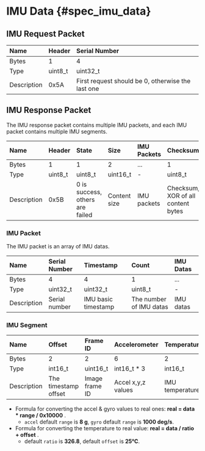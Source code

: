 # IMU Data {#spec_imu_data}

## IMU Request Packet

| Name | Header | Serial Number |
| :--- | :----- | :------------ |
| Bytes | 1 | 4 |
| Type | uint8_t | uint32_t |
| Description | 0x5A | First request should be 0, otherwise the last one |

## IMU Response Packet

The IMU response packet contains multiple IMU packets, and each IMU packet contains multiple IMU segments.

| Name | Header | State | Size | IMU Packets | Checksum |
| :--- | :----- | :---- | :--- | :---------- | :------- |
| Bytes | 1 | 1 | 2 | ... | 1 |
| Type | uint8_t | uint8_t | uint16_t | - | uint8_t |
| Description | 0x5B | 0 is success, others are failed | Content size | IMU packets | Checksum, XOR of all content bytes |

### IMU Packet

The IMU packet is an array of IMU datas.

| Name | Serial Number | Timestamp | Count | IMU Datas |
| :--- | :------------ | :-------- | :---- | :-------- |
| Bytes | 4 | 4 | 1 | ... |
| Type | uint32_t | uint32_t | uint8_t | - |
| Description | Serial number | IMU basic timestamp | The number of IMU datas | IMU datas |

### IMU Segment

| Name | Offset | Frame ID | Accelerometer | Temperature | Gyroscope |
| :--- | :----- | :------- | :------------ | :---------- | :-------- |
| Bytes | 2 | 2 | 6 | 2 | 6 |
| Type | int16_t | uint16_t | int16_t * 3 | int16_t | int16_t * 3 |
| Description | The timestamp offset | Image frame ID | Accel x,y,z values | IMU temperature | Gyro x,y,z values |

* Formula for converting the accel & gyro values to real ones: **real = data * range / 0x10000** .
  * ``accel`` default ``range`` is **8 g**, ``gyro`` default ``range`` is **1000 deg/s**.
* Formula for converting the temperature to real value: **real = data / ratio + offset** .
  * default ``ratio`` is **326.8**, default ``offset`` is **25℃**.
